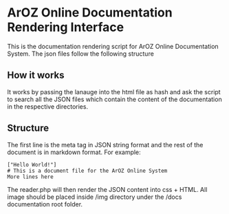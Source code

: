 # ArOZ Online Documentation Rendering Interface
This is the documentation rendering script for ArOZ Online Documentation System.
The json files follow the following structure

## How it works
It works by passing the lanauge into the html file as hash and ask the script to search all the JSON files which contain the content of the documentation in the respective directories.

## Structure
The first line is the meta tag in JSON string format and the rest of the document is in markdown format.
For example:
```
["Hello World!"]
# This is a document file for the ArOZ Online System
More lines here
```

The reader.php will then render the JSON content into css + HTML. All image should be placed inside /img directory under the /docs documentation root folder.